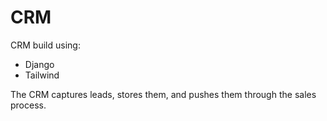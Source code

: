 # CRM

CRM build using:

- Django
- Tailwind

The CRM captures leads, stores them, and pushes them through the sales process.
